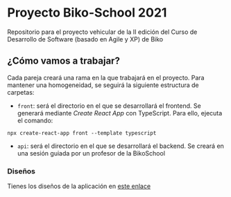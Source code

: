 # Proyecto Biko-School 2021

Repositorio para el proyecto vehicular de la II edición del Curso de Desarrollo de Software (basado en Agile y XP) de Biko

## ¿Cómo vamos a trabajar?

Cada pareja creará una rama en la que trabajará en el proyecto. Para mantener una homogeneidad, se seguirá la siguiente estructura de carpetas:

- `front`: será el directorio en el que se desarrollará el frontend. Se generará mediante _Create React App_ con TypeScript. Para ello, ejecuta el comando:

```
npx create-react-app front --template typescript
```

- `api`: será el directorio en el que se desarrollará el backend. Se creará en una sesión guiada por un profesor de la BikoSchool

### Diseños

Tienes los diseños de la aplicación en [este enlace](https://www.figma.com/file/JJlHcbY8OVzwLOExMihuYV/Sistema-de-dise%C3%B1o---Guifaffinity?node-id=6%3A2)
